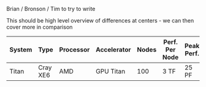 Brian / Bronson / Tim to try to write

This should be high level overview of differences at centers - we can then cover more in comparison


| System   | Type     | Processor   | Accelerator   | Nodes  | Perf. Per Node  | Peak Perf. |
|----------|----------|-------------|---------------|--------|-----------------|------------|
| Titan    | Cray XE6 | AMD         | GPU Titan     | 100    | 3 TF            | 25 PF      |

